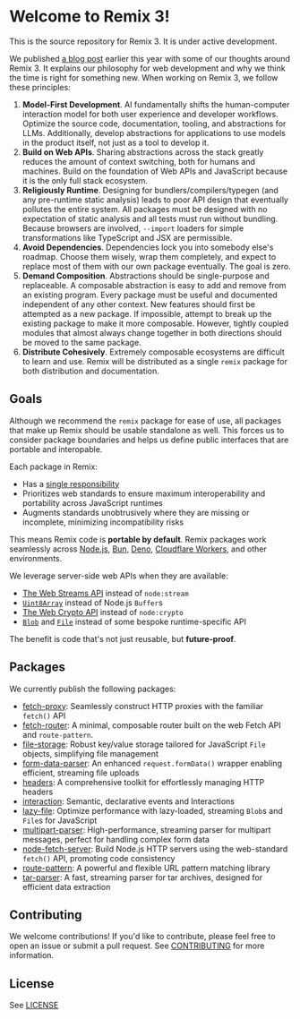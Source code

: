# Welcome to Remix 3!

This is the source repository for Remix 3. It is under active development.

We published [a blog post](https://remix.run/blog/wake-up-remix) earlier this year with some of our thoughts around Remix 3. It explains our philosophy for web development and why we think the time is right for something new. When working on Remix 3, we follow these principles:

1. **Model-First Development**. AI fundamentally shifts the human-computer interaction model for both user experience and developer workflows. Optimize the source code, documentation, tooling, and abstractions for LLMs. Additionally, develop abstractions for applications to use models in the product itself, not just as a tool to develop it.
2. **Build on Web APIs**. Sharing abstractions across the stack greatly reduces the amount of context switching, both for humans and machines. Build on the foundation of Web APIs and JavaScript because it is the only full stack ecosystem.
3. **Religiously Runtime**. Designing for bundlers/compilers/typegen (and any pre-runtime static analysis) leads to poor API design that eventually pollutes the entire system. All packages must be designed with no expectation of static analysis and all tests must run without bundling. Because browsers are involved, `--import` loaders for simple transformations like TypeScript and JSX are permissible.
4. **Avoid Dependencies**. Dependencies lock you into somebody else's roadmap. Choose them wisely, wrap them completely, and expect to replace most of them with our own package eventually. The goal is zero.
5. **Demand Composition**. Abstractions should be single-purpose and replaceable. A composable abstraction is easy to add and remove from an existing program. Every package must be useful and documented independent of any other context. New features should first be attempted as a new package. If impossible, attempt to break up the existing package to make it more composable. However, tightly coupled modules that almost always change together in both directions should be moved to the same package.
6. **Distribute Cohesively**. Extremely composable ecosystems are difficult to learn and use. Remix will be distributed as a single `remix` package for both distribution and documentation.

## Goals

Although we recommend the `remix` package for ease of use, all packages that make up Remix should be usable standalone as well. This forces us to consider package boundaries and helps us define public interfaces that are portable and interopable.

Each package in Remix:

- Has a [single responsibility](https://en.wikipedia.org/wiki/Single-responsibility_principle)
- Prioritizes web standards to ensure maximum interoperability and portability across JavaScript runtimes
- Augments standards unobtrusively where they are missing or incomplete, minimizing incompatibility risks

This means Remix code is **portable by default**. Remix packages work seamlessly across [Node.js](https://nodejs.org/), [Bun](https://bun.sh/), [Deno](https://deno.com/), [Cloudflare Workers](https://workers.cloudflare.com/), and other environments.

We leverage server-side web APIs when they are available:

- [The Web Streams API](https://developer.mozilla.org/en-US/docs/Web/API/Streams_API) instead of `node:stream`
- [`Uint8Array`](https://developer.mozilla.org/en-US/docs/Web/JavaScript/Reference/Global_Objects/Uint8Array) instead of Node.js `Buffer`s
- [The Web Crypto API](https://developer.mozilla.org/en-US/docs/Web/API/Web_Crypto_API) instead of `node:crypto`
- [`Blob`](https://developer.mozilla.org/en-US/docs/Web/API/Blob) and [`File`](https://developer.mozilla.org/en-US/docs/Web/API/File) instead of some bespoke runtime-specific API

The benefit is code that's not just reusable, but **future-proof**.

## Packages

We currently publish the following packages:

- [fetch-proxy](packages/fetch-proxy): Seamlessly construct HTTP proxies with the familiar `fetch()` API
- [fetch-router](packages/fetch-router): A minimal, composable router built on the web Fetch API and `route-pattern`.
- [file-storage](packages/file-storage): Robust key/value storage tailored for JavaScript `File` objects, simplifying file management
- [form-data-parser](packages/form-data-parser): An enhanced `request.formData()` wrapper enabling efficient, streaming file uploads
- [headers](packages/headers): A comprehensive toolkit for effortlessly managing HTTP headers
- [interaction](packages/interaction): Semantic, declarative events and Interactions
- [lazy-file](packages/lazy-file): Optimize performance with lazy-loaded, streaming `Blob`s and `File`s for JavaScript
- [multipart-parser](packages/multipart-parser): High-performance, streaming parser for multipart messages, perfect for handling complex form data
- [node-fetch-server](packages/node-fetch-server): Build Node.js HTTP servers using the web-standard `fetch()` API, promoting code consistency
- [route-pattern](packages/route-pattern): A powerful and flexible URL pattern matching library
- [tar-parser](packages/tar-parser): A fast, streaming parser for tar archives, designed for efficient data extraction

## Contributing

We welcome contributions! If you'd like to contribute, please feel free to open an issue or submit a pull request. See [CONTRIBUTING](https://github.com/remix-run/remix/blob/main/CONTRIBUTING.md) for more information.

## License

See [LICENSE](https://github.com/remix-run/remix/blob/main/LICENSE)

